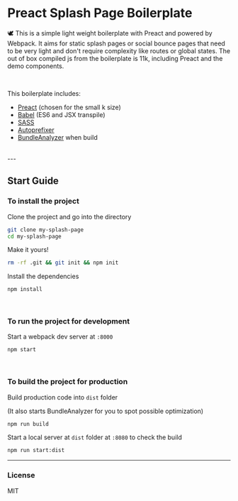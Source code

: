 # Preact Splash Page Boilerplate

🕊️ This is a simple light weight boilerplate with Preact and powered by Webpack. It aims for static splash pages or social bounce pages that need to be very light and don't require complexity like routes or global states. The out of box compiled js from the boilerplate is 11k, including Preact and the demo components. 

<br />

This boilerplate includes:

- [Preact](https://preactjs.com/) (chosen for the small k size)
-  [Babel](https://babeljs.io/) (ES6 and JSX transpile)
- [SASS](https://sass-lang.com/)
- [Autoprefixer](https://github.com/postcss/autoprefixer)
- [BundleAnalyzer](https://www.npmjs.com/package/webpack-bundle-analyzer) when build
<br />
---

## Start Guide

### To install the project

Clone the project and go into the directory

```sh
git clone my-splash-page
cd my-splash-page
```

Make it yours!

```sh
rm -rf .git && git init && npm init
```


Install the dependencies

```sh
npm install
```
<br />

###  To run the project for development

Start a webpack dev server at `:8000`

```sh
npm start
```

<br />

###  To build the project for production

Build production code into `dist` folder

(It also starts BundleAnalyzer for you to spot possible optimization)

```sh
npm run build
```


Start a local server at `dist` folder at `:8080` to check the build

```sh
npm run start:dist
```



---
### License

MIT